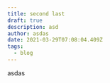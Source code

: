 ```yaml
---
title: second last
draft: true
description: asd
author: asdas
date: 2021-03-29T07:08:04.409Z
tags:
  - blog
---
```

asdas